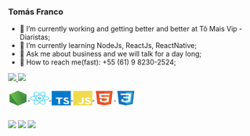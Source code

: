 ### Tomás Franco

- 🔭 I’m currently working and getting better and better at Tô Mais Vip - Diaristas;
- 🌱 I’m currently learning NodeJs, ReactJs, ReactNative;
- 💬 Ask me about business and we will talk for a day long;
- 📱 How to reach me(fast): +55 (61) 9 8230-2524;

<div>
    <a href="https://github.com/tomasfranco">
   <img  height="180em" src="https://github-readme-stats.vercel.app/api?username=tomasfranco&include_all_commits=false&show_icons=true&count_private=true&border_radius=5px&title_color=2aa889&icon_color=599cab&text_color=99d1ce&bg_color=0c1014">
   <img height="180em" src="https://github-readme-stats.vercel.app/api/top-langs/?username=tomasfranco&count_private=true&include_all_commits=true&border_radius=5px&title_color=2aa889&icon_color=599cab&text_color=99d1ce&bg_color=0c1014&layout=compact">
</div> 

<div style="display: inline_block"><br>
   <img align="center" alt="Lz-Node" height="30" width="40" src="https://raw.githubusercontent.com/devicons/devicon/master/icons/nodejs/nodejs-original.svg">
   <img align="center" alt="Lz-React" height="30" width="40" src="https://raw.githubusercontent.com/devicons/devicon/master/icons/react/react-original.svg">
    <img align="center" alt="Lz-Ts" height="30" width="40" src="https://raw.githubusercontent.com/devicons/devicon/master/icons/typescript/typescript-plain.svg">
   <img align="center" alt="Lz-Js" height="30" width="40" src="https://raw.githubusercontent.com/devicons/devicon/master/icons/javascript/javascript-plain.svg">
   <img align="center" alt="Lz-HTML" height="30" width="40" src="https://raw.githubusercontent.com/devicons/devicon/master/icons/html5/html5-original.svg">
   <img align="center" alt="Lz-CSS" height="30" width="40" src="https://raw.githubusercontent.com/devicons/devicon/master/icons/css3/css3-original.svg">
</div>

##

<div>
      <a href="https://instagram.com/tomasfcarvalho" target="_blank"><img src="https://img.shields.io/badge/-Instagram-%23E4405F?style=for-the-badge&logo=instagram&logoColor=white" target="_blank"></a>
      <a href = "mailto: tomas.f.carvalho@gmail.com"><img src="https://img.shields.io/badge/-Gmail-%23EA4335?style=for-the-badge&logo=gmail&logoColor=white" target="_blank"></a>
   <a href="https://www.linkedin.com/in/tomás-franco-218b902b/" target="_blank"><img src="https://img.shields.io/badge/-LinkedIn-%230077B5?style=for-the-badge&logo=linkedin&logoColor=white" target="_blank"></a>
 
</div>



